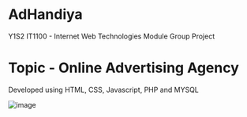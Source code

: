 # AdHandiya
Y1S2 IT1100 - Internet Web Technologies Module Group Project
# Topic - Online Advertising Agency

Developed using HTML, CSS, Javascript, PHP and MYSQL

![image](https://github.com/HishenPerera/Online-Advertising-Agency/blob/AdHandiya-Main-Branch/Sample%20Image/Sample%20Homepage.png)
